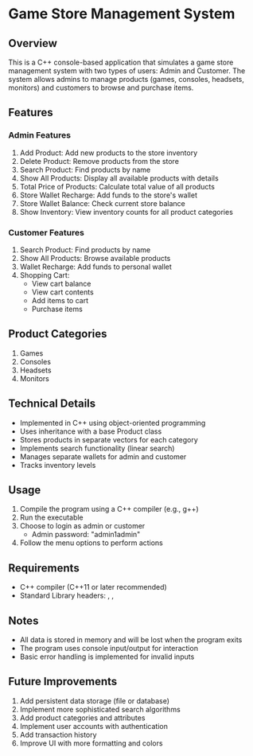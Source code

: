 # Game Store Management System

## Overview
This is a C++ console-based application that simulates a game store management system with two types of users: Admin and Customer. The system allows admins to manage products (games, consoles, headsets, monitors) and customers to browse and purchase items.

## Features

### Admin Features
1. Add Product: Add new products to the store inventory
2. Delete Product: Remove products from the store
3. Search Product: Find products by name
4. Show All Products: Display all available products with details
5. Total Price of Products: Calculate total value of all products
6. Store Wallet Recharge: Add funds to the store's wallet
7. Store Wallet Balance: Check current store balance
8. Show Inventory: View inventory counts for all product categories

### Customer Features
1. Search Product: Find products by name
2. Show All Products: Browse available products
3. Wallet Recharge: Add funds to personal wallet
4. Shopping Cart:
   - View cart balance
   - View cart contents
   - Add items to cart
   - Purchase items

## Product Categories
1. Games
2. Consoles
3. Headsets
4. Monitors

## Technical Details
- Implemented in C++ using object-oriented programming
- Uses inheritance with a base Product class
- Stores products in separate vectors for each category
- Implements search functionality (linear search)
- Manages separate wallets for admin and customer
- Tracks inventory levels

## Usage
1. Compile the program using a C++ compiler (e.g., g++)
2. Run the executable
3. Choose to login as admin or customer
   - Admin password: "admin1admin"
4. Follow the menu options to perform actions

## Requirements
- C++ compiler (C++11 or later recommended)
- Standard Library headers: <iostream>, <string>, <vector>

## Notes
- All data is stored in memory and will be lost when the program exits
- The program uses console input/output for interaction
- Basic error handling is implemented for invalid inputs

## Future Improvements
1. Add persistent data storage (file or database)
2. Implement more sophisticated search algorithms
3. Add product categories and attributes
4. Implement user accounts with authentication
5. Add transaction history
6. Improve UI with more formatting and colors
